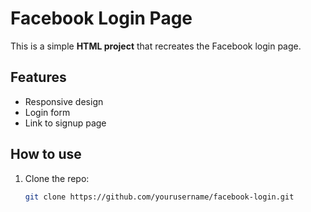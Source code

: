# Facebook Login Page

This is a simple **HTML project** that recreates the Facebook login page.

## Features
- Responsive design
- Login form
- Link to signup page

## How to use
1. Clone the repo:
   ```bash
   git clone https://github.com/yourusername/facebook-login.git
